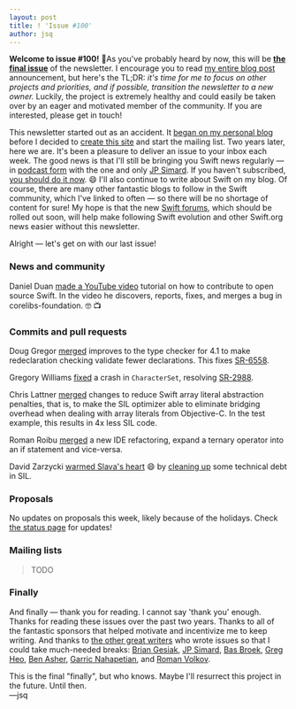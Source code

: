 ```yaml
---
layout: post
title: ! 'Issue #100'
author: jsq
---
```


**Welcome to issue #100!** 🎉As you've probably heard by now, this will be [**the final issue**](https://www.jessesquires.com/blog/swift-weekly-brief-hiatus/) of the newsletter. I encourage you to read [my entire blog post](https://www.jessesquires.com/blog/swift-weekly-brief-hiatus/) announcement, but here's the TL;DR: *it's time for me to focus on other projects and priorities, and if possible, transition the newsletter to a new owner.* Luckily, the project is extremely healthy and could easily be taken over by an eager and motivated member of the community. If you are interested, please get in touch!

This newsletter started out as an accident. It [began on my personal blog](https://www.jessesquires.com/blog/swift-open-source/) before I decided to [create this site](https://www.jessesquires.com/blog/new-weekly-brief/) and start the mailing list. Two years later, here we are. It's been a pleasure to deliver an issue to your inbox each week. The good news is that I'll still be bringing you Swift news regularly &mdash; in [podcast form](https://spec.fm/podcasts/swift-unwrapped) with the one and only [JP Simard](https://twitter.com/simjp). If you haven't subscribed, [you should do it now](https://itunes.apple.com/us/podcast/swift-unwrapped/id1209817203). 😄 I'll also continue to write about Swift on my blog. Of course, there are many other fantastic blogs to follow in the Swift community, which I've linked to often &mdash; so there will be no shortage of content for sure! My hope is that the new [Swift forums](https://forums.swift.org/t/discourse-rollout-re-schedule/7258), which should be rolled out soon, will help make following Swift evolution and other Swift.org news easier without this newsletter.

Alright &mdash; let's get on with our last issue!

<!--excerpt-->

### News and community

Daniel Duan [made a YouTube video](https://duan.ca/2017/12/23/contributing-to-open-source-foundation/) tutorial on how to contribute to open source Swift. In the video he discovers, reports, fixes, and merges a bug in corelibs-foundation. 🤓 📺

### Commits and pull requests

Doug Gregor [merged](https://github.com/apple/swift/pull/13657) improves to the type checker for 4.1 to make redeclaration checking validate fewer declarations. This fixes [SR-6558](https://bugs.swift.org/browse/SR-6558).

Gregory Williams [fixed](https://github.com/apple/swift/pull/13676) a crash in `CharacterSet`, resolving [SR-2988](https://bugs.swift.org/browse/SR-2988).

Chris Lattner [merged](https://github.com/apple/swift/pull/13665) changes to reduce Swift array literal abstraction penalties, that is, to make the SIL optimizer able to eliminate bridging overhead when dealing with array literals from Objective-C. In the test example, this results in 4x less SIL code.

Roman Roibu [merged](https://github.com/apple/swift/pull/12554) a new IDE refactoring, expand a ternary operator into an if statement and vice-versa.

David Zarzycki [warmed Slava's heart](https://twitter.com/slava_pestov/status/946197170658541568) 😄 by [cleaning up](https://github.com/apple/swift/pull/13628) some technical debt in SIL.

### Proposals

No updates on proposals this week, likely because of the holidays. Check [the status page](https://apple.github.io/swift-evolution/) for updates!

### Mailing lists

> TODO

### Finally

And finally &mdash; thank you for reading. I cannot say 'thank you' enough. Thanks for reading these issues over the past two years. Thanks to all of the fantastic sponsors that helped motivate and incentivize me to keep writing. And thanks to [the other great writers](https://swiftweekly.github.io/authors/) who wrote issues so that I could take much-needed breaks: [Brian Gesiak](https://twitter.com/modocache), [JP Simard](https://twitter.com/simjp), [Bas Broek](https://twitter.com/BasThomas), [Greg Heo](https://twitter.com/gregheo), [Ben Asher](https://twitter.com/benasher44), [Garric Nahapetian](https://twitter.com/garricn), and [Roman Volkov](https://twitter.com/volkovre).

This is the final "finally", but who knows. Maybe I'll resurrect this project in the future. Until then. <br/>&mdash;jsq

